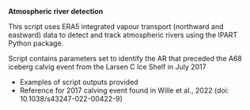 **Atmospheric river detection**

This script uses ERA5 integrated vapour transport (northward and eastward) data to detect and track atmospheric rivers using the IPART Python package.

Script contains parameters set to identify the AR that preceded the A68 iceberg calvig event from the Larsen C Ice Shelf in July 2017
- Examples of script outputs provided
- Reference for 2017 calving event found in Wille et al., 2022 (doi: 10.1038/s43247-022-00422-9)
